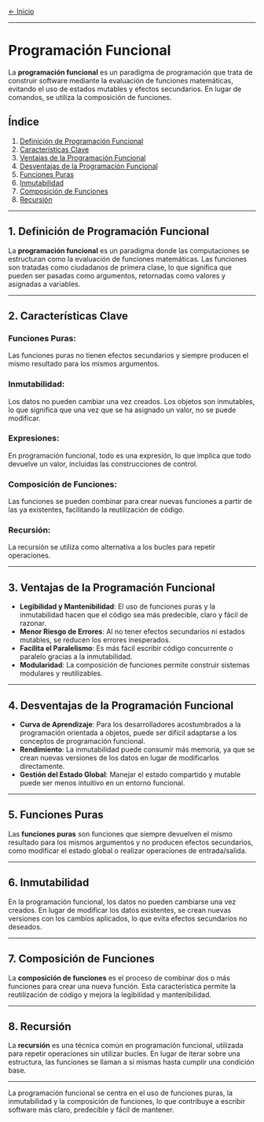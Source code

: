 [← Inicio](./README.md)

------

# Programación Funcional

La **programación funcional** es un paradigma de programación que trata de construir software mediante la evaluación de funciones matemáticas, evitando el uso de estados mutables y efectos secundarios. En lugar de comandos, se utiliza la composición de funciones.

## Índice
1. [Definición de Programación Funcional](#definición-de-programación-funcional)
2. [Características Clave](#características-clave)
3. [Ventajas de la Programación Funcional](#ventajas-de-la-programación-funcional)
4. [Desventajas de la Programación Funcional](#desventajas-de-la-programación-funcional)
5. [Funciones Puras](#funciones-puras)
6. [Inmutabilidad](#inmutabilidad)
7. [Composición de Funciones](#composición-de-funciones)
8. [Recursión](#recursión)

---

## 1. Definición de Programación Funcional

La **programación funcional** es un paradigma donde las computaciones se estructuran como la evaluación de funciones matemáticas. Las funciones son tratadas como ciudadanos de primera clase, lo que significa que pueden ser pasadas como argumentos, retornadas como valores y asignadas a variables.

---

## 2. Características Clave

### **Funciones Puras**:
Las funciones puras no tienen efectos secundarios y siempre producen el mismo resultado para los mismos argumentos.

### **Inmutabilidad**:
Los datos no pueden cambiar una vez creados. Los objetos son inmutables, lo que significa que una vez que se ha asignado un valor, no se puede modificar.

### **Expresiones**:
En programación funcional, todo es una expresión, lo que implica que todo devuelve un valor, incluidas las construcciones de control.

### **Composición de Funciones**:
Las funciones se pueden combinar para crear nuevas funciones a partir de las ya existentes, facilitando la reutilización de código.

### **Recursión**:
La recursión se utiliza como alternativa a los bucles para repetir operaciones.

---

## 3. Ventajas de la Programación Funcional

- **Legibilidad y Mantenibilidad**: El uso de funciones puras y la inmutabilidad hacen que el código sea más predecible, claro y fácil de razonar.
- **Menor Riesgo de Errores**: Al no tener efectos secundarios ni estados mutables, se reducen los errores inesperados.
- **Facilita el Paralelismo**: Es más fácil escribir código concurrente o paralelo gracias a la inmutabilidad.
- **Modularidad**: La composición de funciones permite construir sistemas modulares y reutilizables.

---

## 4. Desventajas de la Programación Funcional

- **Curva de Aprendizaje**: Para los desarrolladores acostumbrados a la programación orientada a objetos, puede ser difícil adaptarse a los conceptos de programación funcional.
- **Rendimiento**: La inmutabilidad puede consumir más memoria, ya que se crean nuevas versiones de los datos en lugar de modificarlos directamente.
- **Gestión del Estado Global**: Manejar el estado compartido y mutable puede ser menos intuitivo en un entorno funcional.

---

## 5. Funciones Puras

Las **funciones puras** son funciones que siempre devuelven el mismo resultado para los mismos argumentos y no producen efectos secundarios, como modificar el estado global o realizar operaciones de entrada/salida.

---

## 6. Inmutabilidad

En la programación funcional, los datos no pueden cambiarse una vez creados. En lugar de modificar los datos existentes, se crean nuevas versiones con los cambios aplicados, lo que evita efectos secundarios no deseados.

---

## 7. Composición de Funciones

La **composición de funciones** es el proceso de combinar dos o más funciones para crear una nueva función. Esta característica permite la reutilización de código y mejora la legibilidad y mantenibilidad.

---

## 8. Recursión

La **recursión** es una técnica común en programación funcional, utilizada para repetir operaciones sin utilizar bucles. En lugar de iterar sobre una estructura, las funciones se llaman a sí mismas hasta cumplir una condición base.

---

La programación funcional se centra en el uso de funciones puras, la inmutabilidad y la composición de funciones, lo que contribuye a escribir software más claro, predecible y fácil de mantener.
